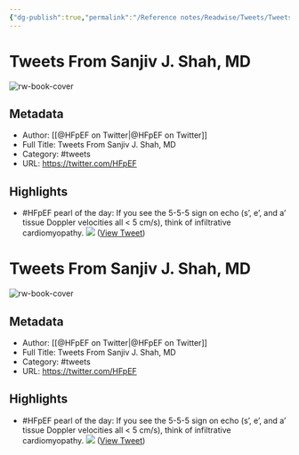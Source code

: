 ```yaml
---
{"dg-publish":true,"permalink":"/Reference notes/Readwise/Tweets/Tweets From Sanjiv J. Shah, MD/"}
---
```


# Tweets From Sanjiv J. Shah, MD

![rw-book-cover](https://pbs.twimg.com/profile_images/557504756046770176/ZcBbRtks.png)

## Metadata
- Author: [[@HFpEF on Twitter\|@HFpEF on Twitter]]
- Full Title: Tweets From Sanjiv J. Shah, MD
- Category: #tweets
- URL: https://twitter.com/HFpEF

## Highlights
- #HFpEF pearl of the day: If you see the 5-5-5 sign on echo (s’, e’, and a’ tissue Doppler velocities all < 5 cm/s), think of infiltrative cardiomyopathy. 
  ![](https://pbs.twimg.com/media/EnoAdZeWEAAuOxH.jpg) ([View Tweet](https://twitter.com/HFpEF/status/1331377327830339585))
# Tweets From Sanjiv J. Shah, MD

![rw-book-cover](https://pbs.twimg.com/profile_images/557504756046770176/ZcBbRtks.png)

## Metadata
- Author: [[@HFpEF on Twitter\|@HFpEF on Twitter]]
- Full Title: Tweets From Sanjiv J. Shah, MD
- Category: #tweets
- URL: https://twitter.com/HFpEF

## Highlights
- #HFpEF pearl of the day: If you see the 5-5-5 sign on echo (s’, e’, and a’ tissue Doppler velocities all < 5 cm/s), think of infiltrative cardiomyopathy. 
  ![](https://pbs.twimg.com/media/EnoAdZeWEAAuOxH.jpg) ([View Tweet](https://twitter.com/HFpEF/status/1331377327830339585))
